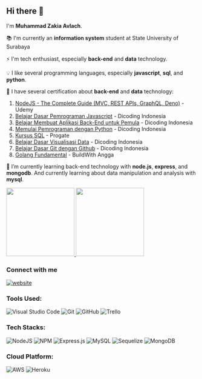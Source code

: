 ## Hi there 👋

I'm **Muhammad Zakia Avlach**.

:books: I'm currently an **information system** student at State University of Surabaya

:zap: I'm tech enthusiast, especially **back-end** and **data** technology.

:bulb:  I like several programming languages, especially **javascript**, **sql**, and **python**.

:dart:  I have several certification about **back-end** and **data** technology:
1. [NodeJS - The Complete Guide (MVC, REST APIs, GraphQL, Deno)](https://ude.my/UC-a81924ca-1bf2-4b8e-bd19-bd653ae03ab2) - Udemy
2. [Belajar Dasar Pemrograman Javascript](https://www.dicoding.com/certificates/KEXL3G50WPG2) - Dicoding Indonesia
3. [Belajar Membuat Aplikasi Back-End untuk Pemula](https://www.dicoding.com/certificates/GRX5K22ORZ0M) - Dicoding Indonesia
4. [Memulai Pemrograman dengan Python](https://www.dicoding.com/certificates/MEPJL21Y6Z3V) - Dicoding Indonesia
5. [Kursus SQL](https://progate.com/course_certificate/e8bc54f6r2135c) - Progate
6. [Belajar Dasar Visualisasi Data](https://www.dicoding.com/certificates/MEPJL24VWZ3V) - Dicoding Indonesia
7. [Belajar Dasar Git dengan Github](https://www.dicoding.com/certificates/07Z65JKVJXQR) - Dicoding Indonesia
8. [Golang Fundamental](https://class.buildwithangga.com/talent/zakiaavlach720/golang-fundamental) - BuildWith Angga

:key: I’m currently learning back-end technology with **node.js**, **express**, and **mongodb**. And currently learning about data manipulation and analysis with **mysql**.

<p align="left">
<a href="https://github.com/Avlach30">
  <img height="180em" src="https://github-readme-stats-eight-theta.vercel.app/api?username=Avlach30&show_icons=true&theme=algolia&include_all_commits=true&count_private=true"/>
  <img height="180em" src="https://github-readme-stats-eight-theta.vercel.app/api/top-langs/?username=Avlach30&layout=compact&langs_count=8&theme=algolia"/>
</a>
</p>

### Connect with me

[![website](https://img.shields.io/badge/LinkedIn-0077B5?style=for-the-badge&logo=linkedin&logoColor=white)](https://www.linkedin.com/in/zakia-avlach/)

### Tools Used:
![Visual Studio Code](https://img.shields.io/badge/Visual%20Studio%20Code-0078d7.svg?style=for-the-badge&logo=visual-studio-code&logoColor=white)
![Git](https://img.shields.io/badge/git-%23F05033.svg?style=for-the-badge&logo=git&logoColor=white)
![GitHub](https://img.shields.io/badge/github-%23121011.svg?style=for-the-badge&logo=github&logoColor=white)
![Trello](https://img.shields.io/badge/Trello-%23026AA7.svg?style=for-the-badge&logo=Trello&logoColor=white)

### Tech Stacks: 
![NodeJS](https://img.shields.io/badge/node.js-6DA55F?style=for-the-badge&logo=node.js&logoColor=white)
![NPM](https://img.shields.io/badge/NPM-%23000000.svg?style=for-the-badge&logo=npm&logoColor=white)
![Express.js](https://img.shields.io/badge/express.js-%23404d59.svg?style=for-the-badge&logo=express&logoColor=%2361DAFB)
![MySQL](https://img.shields.io/badge/mysql-%2300f.svg?style=for-the-badge&logo=mysql&logoColor=white)
![Sequelize](https://img.shields.io/badge/Sequelize-52B0E7?style=for-the-badge&logo=Sequelize&logoColor=white)
![MongoDB](https://img.shields.io/badge/MongoDB-%234ea94b.svg?style=for-the-badge&logo=mongodb&logoColor=white)

### Cloud Platform:
![AWS](https://img.shields.io/badge/AWS-%23FF9900.svg?style=for-the-badge&logo=amazon-aws&logoColor=white)
![Heroku](https://img.shields.io/badge/heroku-%23430098.svg?style=for-the-badge&logo=heroku&logoColor=white)
